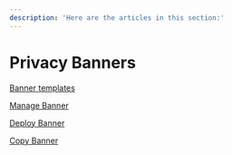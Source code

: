```yaml
---
description: 'Here are the articles in this section:'
---
```


# Privacy Banners

[Banner templates](banner-templates/)

[Manage Banner](manage-banner.md)

[Deploy Banner](deploy-banner.md)

[Copy Banner](copy-banner.md)

